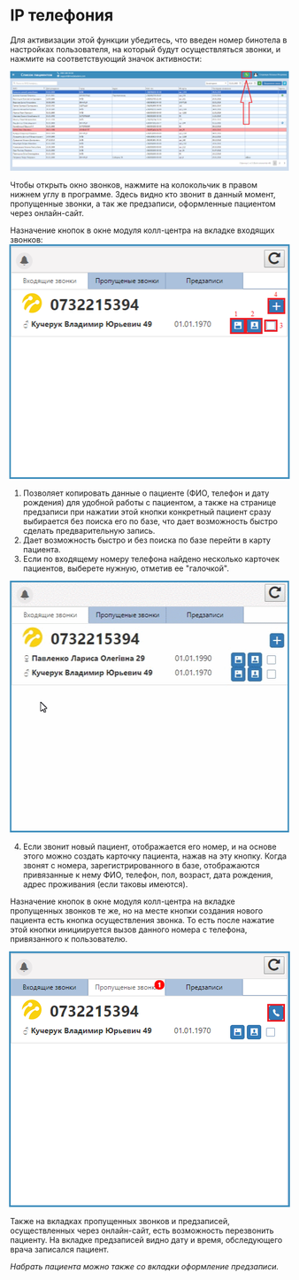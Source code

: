 # IP телефония

Для активизации этой функции убедитесь, что введен номер бинотела в настройках пользователя, на который будут осуществляться звонки, и нажмите на соответствующий значок активности:

![Image](Image/iptele.png)

Чтобы открыть окно звонков, нажмите на колокольчик в правом нижнем углу в программе. Здесь видно кто звонит в данный момент, пропущенные звонки, а так же предзаписи, оформленные пациентом через онлайн-сайт.       
  
Назначение кнопок в окне модуля колл-центра на вкладке входящих звонков:      
<img style="position: relative; left: 50%;
    transform: translate(-50%); border: 3px solid #3c8dbc;" src="Image/callcenter.png">     
1. Позволяет копировать данные о пациенте (ФИО, телефон и дату рождения) для удобной работы с пациентом, а также на странице предзаписи при нажатии этой кнопки конкретный пациент сразу выбирается без поиска его по базе, что дает возможность быстро сделать предварительную запись.
2. Дает возможность быстро и без поиска по базе перейти в карту пациента.
3. Если по входящему номеру телефона найдено несколько карточек пациентов, выберете нужную, отметив ее "галочкой".     

<img style="position: relative; left: 50%;
    transform: translate(-50%); border: 3px solid #3c8dbc;" src="Image/callcentergif.gif">  

4. Если звонит новый пациент, отображается его номер, и на основе этого можно создать карточку пациента, нажав на эту кнопку. Когда звонят с номера, зарегистрированного в базе, отображаются привязанные к нему ФИО, телефон, пол, возраст, дата рождения, адрес проживания (если таковы имеются).       

Назначение кнопок в окне модуля колл-центра на вкладке пропущенных звонков те же, но на месте кнопки создания нового пациента есть кнопка осуществления звонка. То есть после нажатие этой кнопки инициируется вызов данного номера с телефона, привязанного к пользователю.

<img style="position: relative; left: 50%;
    transform: translate(-50%); border: 3px solid #3c8dbc;" src="Image/callcenter1.png">

  
Также на вкладках пропущенных звонков и предзаписей, осуществленных через онлайн-сайт, есть возможность перезвонить пациенту. На вкладке предзаписей видно дату и время, обследующего врача записался пациент.   

*Набрать пациента можно также со вкладки оформление предзаписи.*